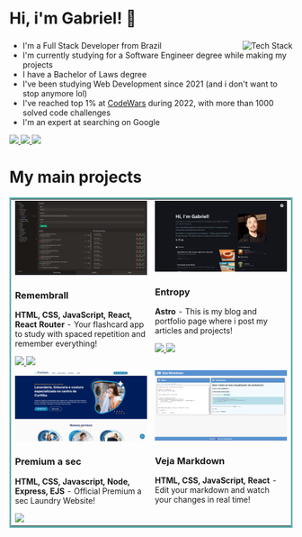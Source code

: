 <h1>Hi, i'm Gabriel! 👋</h1>
<h3></h3>
<div>
  <img align="right" src="https://skillicons.dev/icons?i=ts,react,angular,tailwind,nodejs,nestjs,postgres,redis&perline=4" alt="Tech Stack"  />
  <ul align="left">
    <li>I'm a Full Stack Developer from Brazil</li><li>I'm currently studying for a Software Engineer degree while making my projects</li><li>I have a Bachelor of Laws degree</li><li>I've been studying Web Development since 2021 (and i don't want to stop anymore lol)</li><li>I've reached top 1% at <a href="https://www.codewars.com/users/Arqui_" target="_blank">CodeWars</a> during 2022, with more than 1000 solved code challenges</li><li>I'm an expert at searching on Google</li>
  </ul>
</div>
<p>
  <a href="https://drive.google.com/file/d/1XRrj7WUsnficpyf4gyrMtPmvsBxC8Bvw/view?usp=sharing" target="_blank">
    <img src="https://img.shields.io/static/v1?label=|&message=CURRICULO&color=3F8BFF&style=plastic&logo=react&logo-color=white" />
  </a>
  <a href="https://www.linkedin.com/in/gstoppa/" target="_blank">
    <img src="https://img.shields.io/static/v1?label=|&message=LINKED-IN&color=6C87FF&style=plastic&logo=linkedin&logo-color=white" />
  </a>
  <a href="https://twitter.com/devgabriel_" target="_blank">
    <img src="https://img.shields.io/static/v1?label=|&message=TWITTER&color=3F8BFF&style=plastic&logo=twitter&logo-color=white" />
  </a>
</p>
<h1>My main projects</h1>
<table bordercolor="#66b2b2">
  <tr>
    <td width="50%" valign="top">
      <a target="_blank" href="https://arquimidio.github.io/whereintheworld/">
        <img src="https://github.com/Arquimidio/Arquimidio/raw/main/remembrall-dark.PNG" width="100%"  alt="Remembrall" />
      </a>
      <h3>Remembrall</h3>
      <p>
      </p>
      <p><strong>HTML, CSS, JavaScript, React, React Router</strong> - Your flashcard app to study with spaced repetition and remember everything!</p>
      <a href="https://arquimidio.github.io/whereintheworld/" target="_blank">
        <img src="https://img.shields.io/static/v1?label=|&message=WEBSITE&color=3F8BFF&style=plastic&logo=wordpress&logo-color=white" />
      </a>
      <a href="https://github.com/Arquimidio/whereintheworld/tree/main" target="_blank">
        <img src="https://img.shields.io/static/v1?label=|&message=WEBSITE&color=3F8BFF&style=plastic&logo=wordpress&logo-color=white" />
      </a>
    </td>
    <td width="50%" valign="top">
      <a target="_blank" href="https://www.premiumasec.com.br/">
        <img src="https://github.com/Arquimidio/Arquimidio/raw/main/d-entropy.png" width="100%"  alt="Entropy" />
      </a>
      <h3>Entropy</h3>
      <p>
      </p>
      <p><strong>Astro</strong> - This is my blog and portfolio page where i post my articles and projects!</p>
      <a href="https://www.premiumasec.com.br/" target="_blank">
        <img src="https://img.shields.io/static/v1?label=|&message=WEBSITE&color=3F8BFF&style=plastic&logo=wordpress&logo-color=white" />
      </a>
      <a href="https://www.gabrielstoppa.com/" target="_blank">
        <img src="https://img.shields.io/static/v1?label=|&message=WEBSITE&color=3F8BFF&style=plastic&logo=wordpress&logo-color=white" />
      </a>
    </td>
  </tr>
  <tr>
    <td width="50%" valign="top">
      <a target="_blank" href="https://www.premiumasec.com.br/">
        <img src="https://github.com/Arquimidio/Arquimidio/raw/main/premium.PNG" width="100%"  alt="Premium a sec" />
      </a>
      <h3>Premium a sec</h3>
      <p>
      </p>
      <p><strong>HTML, CSS, Javascript, Node, Express, EJS</strong> - Official Premium a sec Laundry Website!</p>
      <a href="https://www.premiumasec.com.br/" target="_blank">
        <img src="https://img.shields.io/static/v1?label=|&message=WEBSITE&color=3F8BFF&style=plastic&logo=wordpress&logo-color=white" />
      </a>
    </td>
    <td width="50%" valign="top">
      <a target="_blank" href="undefined">
        <img src="https://github.com/Arquimidio/Arquimidio/raw/main/veja-markdown.png" width="100%"  alt="Veja Markdown" />
      </a>
      <h3>Veja Markdown</h3>
      <p>
      </p>
      <p><strong>HTML, CSS, JavaScript, React</strong> - Edit your markdown and watch your changes in real time!</p>
    </td>
  </tr>
</table>
